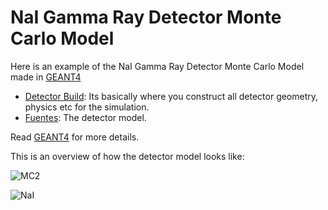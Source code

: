 
# NaI Gamma Ray Detector Monte Carlo Model
Here is an example of the NaI Gamma Ray Detector Monte Carlo Model made in [GEANT4](https://geant4.cern.ch/)

- [Detector Build](https://github.com/khadamich/Portfolio/tree/main/Monte-Carlo/Detector-Build): Its basically where you construct all detector geometry, physics etc for the simulation.
- [Fuentes](https://github.com/khadamich/Portfolio/tree/main/Monte-Carlo/FUENTES): The detector model.

Read [GEANT4](https://geant4.cern.ch/) for more details.

This is an overview of how the detector model looks like:

![MC2](https://github.com/khadamich/Portfolio/assets/132023832/fb2f6c2c-d24a-49ce-87fc-17d711f17f7d)


![NaI](https://github.com/khadamich/Portfolio/assets/132023832/65a4cb9d-3f11-482e-81bb-ce1c4a165998)
